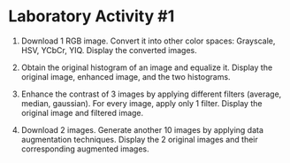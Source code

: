 # Laboratory Activity #1

1. Download 1 RGB image. Convert it into other color spaces: Grayscale, HSV,
YCbCr, YIQ. Display the converted images.

2. Obtain the original histogram of an image and equalize it. Display the original
image, enhanced image, and the two histograms.

3. Enhance the contrast of 3 images by applying different filters (average,
median, gaussian). For every image, apply only 1 filter. Display the original
image and filtered image.

4. Download 2 images. Generate another 10 images by applying data
augmentation techniques. Display the 2 original images and their
corresponding augmented images.
